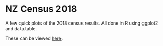 # NZ Census 2018
A few quick plots of the 2018 census results. All done in R using ggplot2 and data.table. 

These can be viewed <a href="https://cddt.nz/projects/census-visualisation.html" target="_blank">here</a>. 

